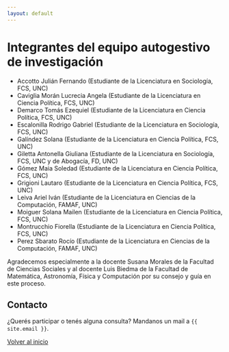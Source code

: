 ```yaml
---
layout: default
---
```


# Integrantes del equipo autogestivo de investigación

- Accotto Julián Fernando (Estudiante de la Licenciatura en Sociología, FCS, UNC)
- Caviglia Morán Lucrecia Angela (Estudiante de la Licenciatura en Ciencia Política, FCS, UNC)
- Demarco Tomás Ezequiel (Estudiante de la Licenciatura en Ciencia Política, FCS, UNC)
- Escalonilla Rodrigo Gabriel (Estudiante de la Licenciatura en Sociología, FCS, UNC)
- Galíndez Solana (Estudiante de la Licenciatura en Ciencia Política, FCS, UNC)
- Giletta Antonella Giuliana (Estudiante de la Licenciatura en Sociología, FCS, UNC y de Abogacía, FD, UNC)
- Gómez Maia Soledad (Estudiante de la Licenciatura en Ciencia Política, FCS, UNC)
- Grigioni Lautaro (Estudiante de la Licenciatura en Ciencia Política, FCS, UNC)
- Leiva Ariel Iván (Estudiante de la Licenciatura en Ciencias de la Computación, FAMAF, UNC)
- Moiguer Solana Mailen (Estudiante de la Licenciatura en Ciencia Política, FCS, UNC)
- Montrucchio Fiorella (Estudiante de la Licenciatura en Ciencia Política, FCS, UNC)
- Perez Sbarato Rocío (Estudiante de la Licenciatura en Ciencias de la Computación, FAMAF, UNC)

Agradecemos especialmente a la docente Susana Morales de la Facultad de Ciencias Sociales y al docente Luis Biedma de la Facultad de Matemática, Astronomía, Física y Computación por su consejo y guía en este proceso.

## Contacto

<p>
¿Querés participar o tenés alguna consulta? Mandanos un mail a <code>{{ site.email }}</code>.
</p>

<a href="./index.html" class="btn-home">
    <i class="fa fa-long-arrow-left"></i> Volver al inicio
</a>